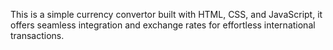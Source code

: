 This is a simple currency convertor built with HTML, CSS, and JavaScript, it offers seamless integration and exchange rates for effortless international transactions.
